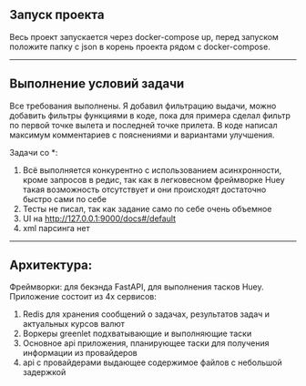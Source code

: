 ## Запуск проекта
Весь проект запускается через docker-compose up, перед запуском положите папку с json в корень проекта рядом с docker-compose.

---
## Выполнение условий задачи

Все требования выполнены.
Я добавил фильтрацию выдачи, можно добавить фильтры функциями в коде, пока для примера сделал фильтр по первой точке вылета и последней точке прилета. В коде написал максимум комментариев с пояснениями и вариантами улучшения.

Задачи со *:
1. Всё выполняется конкурентно с использованием асинхронности, кроме запросов в редис, так как в легковесном фреймворке Huey такая возможность отсутствует и они происходят достаточно быстро сами по себе
2. Тесты не писал, так как задание само по себе очень объемное
3. UI на http://127.0.0.1:9000/docs#/default
4. xml парсинга нет
---
## Архитектура:

Фреймворки: для бекэнда FastAPI, для выполнения тасков Huey.
Приложение состоит из 4х сервисов:
1. Redis для хранения сообщений о задачах, результатов задач и актуальных курсов валют
2. Воркеры greenlet подхватывающие и выполняющие таски
3. Основное api приложения, планирующее таски для получения информации из провайдеров
4. api с провайдерами выдающее содержимое файлов с небольшой задержкой
